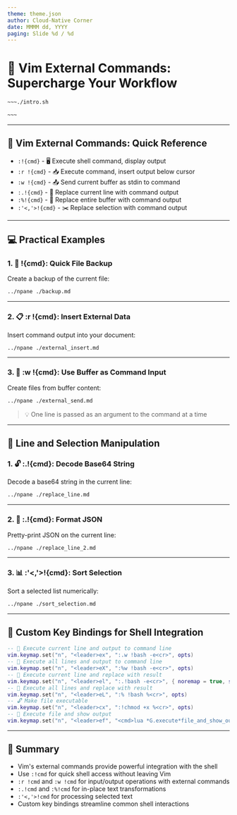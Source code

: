 ```yaml
---
theme: theme.json
author: Cloud-Native Corner 
date: MMMM dd, YYYY
paging: Slide %d / %d
---
```


# 🚀 Vim External Commands: Supercharge Your Workflow

```bash
~~~./intro.sh

~~~
```

---

## 🔧 Vim External Commands: Quick Reference

- `:!{cmd}` - 🖥️ Execute shell command, display output
- `:r !{cmd}` - 📥 Execute command, insert output below cursor
- `:w !{cmd}` - 📤 Send current buffer as stdin to command
- `:.!{cmd}` - 🔄 Replace current line with command output
- `:%!{cmd}` - 📄 Replace entire buffer with command output
- `:'<,'>!{cmd}` - ✂️ Replace selection with command output

---

## 💻 Practical Examples

### 1. 📁 !{cmd}: Quick File Backup

Create a backup of the current file:
```bash
../npane ./backup.md
```

---
### 2. 📋 :r !{cmd}: Insert External Data

Insert command output into your document:
```bash
../npane ./external_insert.md
```

---
### 3. 🔨 :w !{cmd}: Use Buffer as Command Input

Create files from buffer content:
```bash
../npane ./external_send.md
```
> 💡 One line is passed as an argument to the command at a time

---

## 🔄 Line and Selection Manipulation

### 1. 🔓 :.!{cmd}: Decode Base64 String

Decode a base64 string in the current line:
```bash
../npane ./replace_line.md
```

---
### 2. 🎨 :.!{cmd}: Format JSON

Pretty-print JSON on the current line:
```bash
../npane ./replace_line_2.md
```

---
### 3. 📊 :'<,'>!{cmd}: Sort Selection

Sort a selected list numerically:
```bash
../npane ./sort_selection.md
```

---

## 🔧 Custom Key Bindings for Shell Integration

```lua
-- 🏃 Execute current line and output to command line
vim.keymap.set("n", "<leader>ex", ":.w !bash -e<cr>", opts)
-- 📜 Execute all lines and output to command line
vim.keymap.set("n", "<leader>eX", ":%w !bash -e<cr>", opts)
-- 🔁 Execute current line and replace with result
vim.keymap.set("n", "<leader>el", ":.!bash -e<cr>", { noremap = true, silent = false })
-- 📄 Execute all lines and replace with result
vim.keymap.set("n", "<leader>eL", ":% !bash %<cr>", opts)
-- 🔓 Make file executable
vim.keymap.set("n", "<leader>cx", ":!chmod +x %<cr>", opts)
-- 🚀 Execute file and show output
vim.keymap.set("n", "<leader>ef", "<cmd>lua *G.execute*file_and_show_output()<CR>", { noremap = true, silent = false })
```

---

## 📝 Summary

- Vim's external commands provide powerful integration with the shell
- Use `:!cmd` for quick shell access without leaving Vim
- `:r !cmd` and `:w !cmd` for input/output operations with external commands
- `:.!cmd` and `:%!cmd` for in-place text transformations
- `:'<,'>!cmd` for processing selected text
- Custom key bindings streamline common shell interactions

